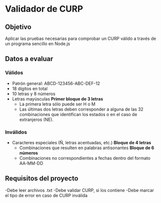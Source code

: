 # Validador de CURP

## Objetivo
Aplicar las pruebas necesarias para comprobar un CURP válido a través de un programa sencillo en Node.js

## Datos a evaluar

### Válidos
- Patrón general: ABCD-123456-ABC-DEF-12
- 18 dígitos en total
- 10 letras y 8 números
- Letras mayúsculas
**Primer bloque de 3 letras**
  - La primera letra sólo puede ser H o M
  - Las últimas dos letras deben corresponder a alguna de las 32 combinaciones que identifican los estados o en el caso de extranjeros (NE).

### Inválidos
- Caracteres especiales (Ñ, letras acentuadas, etc.)
**Bloque de 4 letras**
  - Combinaciones que resulten en palabras antisonantes
**Bloque de 6 números**
  - Combinaciones no correspondientes a fechas dentro del formato AA-MM-DD

## Requisitos del proyecto
-Debe leer archivos .txt
-Debe validar CURP, si los contiene
-Debe marcar el tipo de error en caso de CURP inválida
